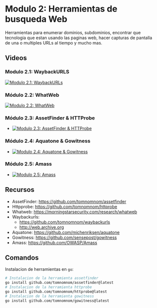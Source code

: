 # Modulo 2: Herramientas de busqueda Web

Herramientas para enumerar dominios, subdominios, encontrar que tecnologia que estan usando las paginas web, hacer capturas de pantalla de una o multiples URLs al tiempo y mucho mas.

## Videos

### Modulo 2.1: WaybackURLS

[![Modulo 2.1: WaybackURLs](https://img.youtube.com/vi/W6L7I0zvj6A/0.jpg)](https://www.youtube.com/watch?v=W6L7I0zvj6A)

### Módulo 2.2: WhatWeb

[![Modulo 2.2: WhatWeb](https://img.youtube.com/vi/B0avWonYpUQ/0.jpg)](https://www.youtube.com/watch?v=B0avWonYpUQ)

### Módulo 2.3: AssetFinder & HTTProbe

- [![Modulo 2.3: AssetFinder & HTTProbe](https://img.youtube.com/vi/bSTFiwIXWZc/0.jpg)](https://www.youtube.com/watch?v=bSTFiwIXWZc)

### Módulo 2.4: Aquatone & Gowitness

- [![Modulo 2.4: Aquatone & Gowitness](https://img.youtube.com/vi/e2qlPQupUwU/0.jpg)](https://www.youtube.com/watch?v=e2qlPQupUwU)

### Módulo 2.5: Amass

- [![Modulo 2.5: Amass](https://img.youtube.com/vi/vhKXlFs56R0/0.jpg)](https://www.youtube.com/watch?v=vhKXlFs56R0)

## Recursos

- AssetFinder: https://github.com/tomnomnom/assetfinder
- Httpprobe: https://github.com/tomnomnom/httprobe
- Whatweb: https://morningstarsecurity.com/research/whatweb
- Waybackurls: 
	- https://github.com/tomnomnom/waybackurls
	- http://web.archive.org
- Aquatone: https://github.com/michenriksen/aquatone
- Gowitness: https://github.com/sensepost/gowitness
- Amass: https://github.com/OWASP/Amass

## Comandos

Instalacion de herramientas en `go`:

```bash
# Instalacion de la herramienta assetfinder
go install github.com/tomnomnom/assetfinder@latest
# Instalacion de la herramienta httprobe
go install github.com/tomnomnom/httprobe@latest
# Instalacion de la herramienta gowitness
go install github.com/tomnomnom/gowitness@latest
```

